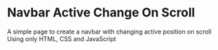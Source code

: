 # Navbar Active Change On Scroll
 A simple page to create a navbar with changing active position on scroll 
Using only HTML, CSS and JavaScript
